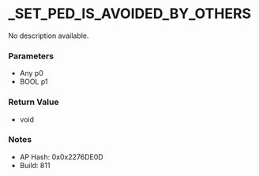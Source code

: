 # _SET_PED_IS_AVOIDED_BY_OTHERS

No description available.

### Parameters
* Any p0
* BOOL p1

### Return Value
* void

### Notes
* AP Hash: 0x0x2276DE0D
* Build: 811

